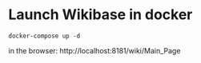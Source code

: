 # Launch Wikibase in docker

```
docker-compose up -d
```

in the browser:
http://localhost:8181/wiki/Main_Page
